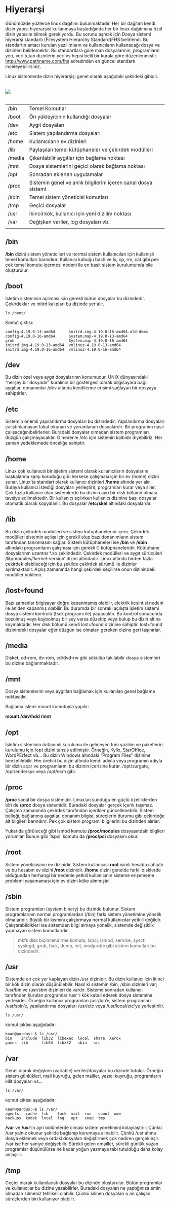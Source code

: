 # Hiyerarşi

Günümüzde yüzlerce linux dağıtımı bulunmaktadır. Her bir dağıtım kendi dizin yapısı hiyerarşisi kullanmaya başladığında her bir linux dağıtımına özel dizin yapısını bilmek gerekiyordu. Bu sorunu aşmak için Dosya sistemi hiyerarşi standartı (Filesystem Hierarchy Standard(FHS belirlendi. Bu standartın amacı kurulan yazılımların ve kullanıcıların kullanacağı dosya ve dizinleri belirlemektir. Bu standartlara göre man dosyalarının, programların yeri, veri tutan dizinlerin yeri vs hepsi belli bir kurala göre düzenlenmiştir. http://www.pathname.com/fhs adresinden en güncel standartı inceleyebilirsiniz. 

Linux sistemlerde dizin hiyerarşişi genel olarak aşağıdaki şekildeki gibidir.

<br>
<img align="center" src="md_images/file-structure.png">
<br>
<br>

|||
|:-|:-|
|/bin|Temel Komutlar|
|/boot|Ön yükleyicinin kullandığı dosyalar|
|/dev|Aygıt dosyaları|
|/etc|Sistem yapılandırma dosyaları|
|/home|Kullanıcıların ev dizinleri|
|/lib|Paylaşılan temel kütüphaneler ve çekirdek modülleri|
|/media|Çıkarılabilir aygıtlar için bağlama noktası|
|/mnt|Dosya sistemlerini geçici olarak bağlama noktası|
|/opt|Sonradan eklenen uygulamalar|
|/proc|Sistemin genel ve anlık bilgilerini içeren sanal dosya sistemi|
|/sbin|Temel sistem yöneticisi komutları|
|/tmp|Geçici dosyalar|
|/usr|İkincil kök, kullanıcı için yeni dizilim noktası|
|/var|Değişken veriler, log dosyaları vb.|
|||

## /bin
**/bin** dizini sistem yöneticileri ve normal sistem kullanıcıları için kullanışlı temel komutları barındırır. Kullanıcı kabuğu bash ve ls, cp, rm, cat gibi pek çok temel komutu içermesi nedeni ile en basit sistem kurulumunda bile oluşturulur.

## /boot
İşletim sisteminin açılması için gerekli bütün dosyalar bu dizindedir. Çekirdekler ve initrd kalıpları bu dizinde yer alır.

``` {.sh}
ls /boot/
```

Komut çıktısı:
``` {.echo}
config-4.19.0-13-amd64      initrd.img-4.19.0-16-amd64.old-dkms
config-4.19.0-16-amd64      System.map-4.19.0-13-amd64
grub                        System.map-4.19.0-16-amd64
initrd.img-4.19.0-13-amd64  vmlinuz-4.19.0-13-amd64
initrd.img-4.19.0-16-amd64  vmlinuz-4.19.0-16-amd64
```

## /dev
Bu dizin özel veya aygıt dosyalarının konumudur. UNIX dünyasındaki “herşey bir dosyadır” kuralının bir göstergesi olarak bilgisayara bağlı aygıtlar, donanımlar /dev altında kendilerine erişimi sağlayan bir dosyaya sahiptirler.

## /etc
Sistemin önemli yapılandırma dosyaları bu dizindedir. Yapılandırma dosyaları çalıştırılamayan fakat okunan ve yorumlanan dosyalardır. Bir programın nasıl çalışacağınıbelirlerler. Buradaki dosyalar olmadan sistem programları düzgün çalışmayacaktır. O nedenle /etc için sistemin kalbidir diyebiliriz. Her zaman yedeklemede önceliğe sahiptir.

## /home
Linux çok kullanıcılı bir işletim sistemi olarak kullanıcıların dosyalarını başkalarına karşı koruduğu gibi herkese çalışması için bir ev (home) dizini sunar. Linux’ta standart olarak kullanıcı dizinleri **/home** altında yer alır. Buraya kullanıcı istediği dosyaları yerleştirir, programları kurar veya siler. Çok fazla kullanıcı olan sistemlerde bu dizinin ayrı bir disk bölümü olması tavsiye edilmektedir. Bir kullanıcı açılırken kullanıcı dizinine bazı dosyalar otomatik olarak kopyalanır. Bu
dosyalar **/etc/skel** altındaki dosyalardır.

## /lib
Bu dizin çekirdek modülleri ve sistem kütüphanelerini içerir. Çekirdek modülleri sistemin açılışı için gerekli olup bazı donanımların sistem tarafından tanınmasını sağlar. Sistem kütüphaneleri ise **/bin** ve **/sbin** altındaki programların çalışması için gerekli C kütüphaneleridir.
Kütüphane dosyalarının uzantısı *.so şeklindedir.
Çekirdek modülleri ve aygıt sürücüleri /lib/modules/’kernel-version’ dizini altındadır. Linux altında birden fazla çekirdek olabileceği için bu şekilde çekirdek sürümü ile dizinler ayrılmaktadır. Açılış zamanında hangi çekirdek seçilirse onun dizinindeki modüller yüklenir.

## /lost+found
Bazı zamanlar bilgisayar doğru kapanmamış olabilir, elektrik kesintisi nedeni ile aniden kapanmış olabilir. Bu durumda bir sonraki açılışta işletim sistemi dosya sistemi kontrolü (fsck programı ile) yapacaktır. Bu kontrol sonucunda bozulmuş veya kaybolmuş bir şey varsa düzeltip veya bulup bu dizin altına koymaktadır. Her disk bölümü kendi lost+found dizinine sahiptir. lost+found dizinindeki dosyalar eğer düzgün ise olmaları gereken dizine geri taşınırlar.

## /media
Disket, cd-rom, dv-rom, cd/dvd-rw gibi sökülüp takılabilir dosya sistemleri bu dizine bağlanmaktadır.

## /mnt
Dosya sistemlerini veya aygıtları bağlamak için kullanılan genel bağlama noktasıdır.

Bağlama işlemi mount komutuyla yapılır:

**mount /dev/hdd /mnt**

## /opt
İşletim sisteminin öntanımlı kurulumu ile gelmeyen tüm yazılım ve paketlerin kurulumu için /opt dizini tahsis edilmiştir. Örneğin, Kylix, StarOffice, WordPErfect vb...
Bu dizin Windows altındaki “Program Files” dizinine benzetilebilir. Her üretici bu dizin altında kendi adıyla veya programın adıyla bir dizin açar ve programlarını bu dizinin içerisine kurar. /opt/surgate, /opt/endersys veya /opt/ecm gibi.

## /proc
**/proc** sanal bir dosya sistemidir. Linux’un sunduğu en güçlü özelliklerden biri de **/proc** dosya sistemidir. Buradaki dosyalar gerçek içerik taşımaz. Çalışma zamanında çekirdek tarafından içerikler güncellenebilir. Sistem belleği, bağlanmış aygıtlar, donanım bilgisi, süreçlerin durumu gibi çekirdeğe ait bilgileri barındırır. Pek çok sistem
programı bilgilerini bu dizinden alırlar:

Yukarıda görüleceği gibi lsmod komutu **/proc/modules** dosyasındaki bilgileri yorumlar. Bunun gibi ‘lspci’ komutu da **/proc/pci** dosyasını okur.

## /root
Sistem yöneticisinin ev dizinidir. Sistem kullanıcısı **root** isimli hesaba sahiptir ve bu hesabın ev dizini **/root** dizinidir. **/home** dizini genelde farklı disklerde olduğundan herhangi bir nedenle yetkili kullanıcının sisteme erişememe problemi yaşamaması için ev dizini köke alınmıştır.

## /sbin
Sistem programları (system binary) bu dizinde bulunur. Sistem programlarının normal programlardan (/bin) farkı sistem yönetimine yönelik olmalarıdır. Büyük bir kısmını çalıştırmaya normal kullanıcılar yetkili değildir. Çalıştırabildikleri ise sistemden bilgi almaya yönelik, sistemde değişiklik yapmayan sistem komutlarıdır.

>mkfs disk biçimlendirme komutu, lspci, lsmod, service, sysctl, syslogd, grub, fsck, dump, init, modprobe gibi sistem komutları bu dizindedir.

## /usr
Sistemde en çok yer kaplayan dizin /usr dizinidir. Bu dizin kullanıcı için ikinci bir kök dizin olarak düşünülebilir. Nasıl ki sistemin /bin, /sbin dizinleri var; /usr/bin ve /usr/sbin dizinleri de vardır. Sisteme sonradan kullanıcı tarafından kurulan programlar /usr ‘ı kök kabul ederek dosya sistemine yerleşirler. Örneğin kullanıcı programları /usr/bin’e, sistem programları /usr/sbin’e, yapılandırma dosyaları /usr/etc veya /usr/local/etc’ye yerleştirilir.

``` {.sh}
ls /usr/
```
komut çıktısı aşağıdadır:

``` {.echo}
kaan@pardus:~$ ls /usr/
bin    include  lib32  libexec  local  share  Xerox
games  lib      lib64  libx32   sbin   src
```
## /var
Genel olarak değişken (variable) veriler/dosyalar bu dizinde tutulur. Örneğin sistem günlükleri, mail kuyruğu, gelen mailler, yazıcı kuyruğu, programların kilit dosyaları
vs...

``` {.sh}
ls /var/
```
komut çıktısı aşağıdadır:

``` {.echo}
kaan@pardus:~$ ls /var/
agentx   cache  lib    lock  mail  run   spool  www
backups  kodak  local  log   opt   snap  tmp
```

**/var** ve **/usr**’ın ayrı bölümlerde olması sistem yönetimini kolaylaştırır. Çünkü /usr yalnız okunur şekilde bağlanıp korumaya alınabilir. Çünkü /usr altına dosya eklemek veya ordaki dosyaları değiştirmek çok nadiren gerçekleşir. /var ise her saniye değişebilir. Sürekli gelen emailler, sürekli günlük yazan programlar düşünülürse ne kadar yoğun yazmaya tabi tutulduğu daha kolay anlaşılır.

## /tmp
Geçici olarak kullanılacak dosyalar bu dizinde oluşturulur. Bütün programlar ve kullanıcılar bu dizine yazabilirler. Buradaki dosyaları ne yaptığınıza emin olmadan silmeniz tehlikeli olabilir. Çünkü silinen dosyaları o an çalışan süreçlerden biri kullanıyor olabilir.